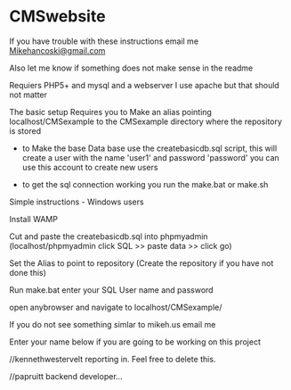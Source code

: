 CMSwebsite
==========

If you have trouble with these instructions email me Mikehancoski@gmail.com


Also let me know if something does not make sense in the readme


Requiers PHP5+ and mysql and a webserver I use apache but that should not matter

The basic setup Requires you to Make an alias pointing localhost/CMSexample to the CMSexample directory where the repository is stored 

- to Make the base Data base use the createbasicdb.sql script, this will create a user with the name 'user1' and password 'password' you can use this account to create new users


- to get the sql connection working you run the make.bat or make.sh


Simple instructions - Windows users

Install WAMP

Cut and paste the createbasicdb.sql into phpmyadmin (localhost/phpmyadmin click SQL >> paste data >> click go)

Set the Alias to point to repository (Create the repository if you have not done this)

Run make.bat enter your SQL User name and password 

open anybrowser and navigate to localhost/CMSexample/

If you do not see something simlar to mikeh.us email me

Enter your name below if you are going to be working on this project

//kennethwestervelt reporting in. Feel free to delete this.

//papruitt backend developer...

